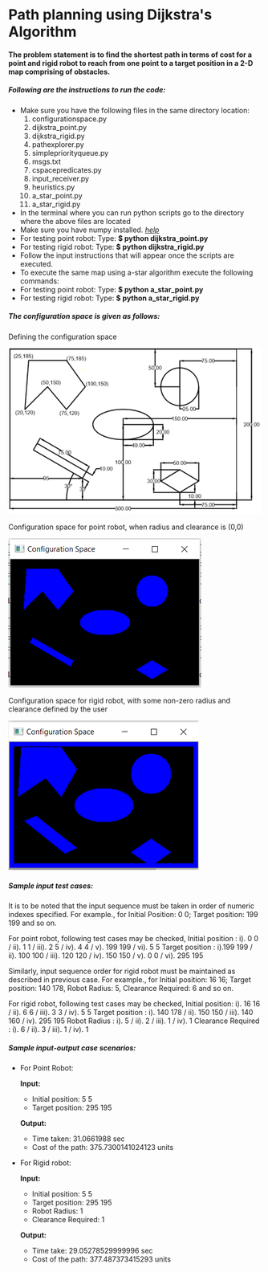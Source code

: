 # Path planning using Dijkstra's Algorithm

#### The problem statement is to find the shortest path in terms of cost for a point and rigid robot to reach from one point to a target position in a 2-D map comprising of obstacles.

##### Following are the instructions to run the code:
- Make sure you have the following files in the same directory location:
   1) configurationspace.py
   2) dijkstra_point.py
   3) dijkstra_rigid.py
   4) pathexplorer.py
   5) simplepriorityqueue.py
   6) msgs.txt
   7) cspacepredicates.py
   8) input_receiver.py
   9) heuristics.py
  10) a_star_point.py
  11) a_star_rigid.py
- In the terminal where you can run python scripts go to the directory where the above files are located
- Make sure you have numpy installed. *[help](https://docs.scipy.org/doc/numpy/user/install.html)*
- For testing point robot:  Type: **$ python dijkstra_point.py**
- For testing rigid robot:  Type: **$ python dijkstra_rigid.py**
- Follow the input instructions that will appear once the scripts are executed.
- To execute the same map using a-star algorithm execute the following commands:
- For testing point robot: Type: **$ python a_star_point.py**
- For testing rigid robot: Type: **$ python a_star_rigid.py**

##### The configuration space is given as follows:
Defining the configuration space

![alt text](./media/cspace_spec.PNG?raw=true "Configuration Space Specifications")

Configuration space for point robot, when radius and clearance is (0,0)

![alt text](./media/cspace_point.PNG?raw=true "Configuration Space for Point Robot")

Configuration space for rigid robot, with some non-zero radius and clearance defined by the user

![alt text](./media/cspace_rigid.PNG?raw=true "Configuration Space for Rigid Robot")

##### Sample input test cases:
It is to be noted that the input sequence must be taken in order of numeric indexes specified.
For example., for Initial Position: 0 0; Target position: 199 199 and so on. 

For point robot, following test cases may be checked,
Initial position : i). 0 0 / ii). 1 1 / iii). 2 5 / iv). 4 4 / v). 199 199 / vi). 5 5 
Target position : i).199 199 / ii). 100 100 / iii). 120 120 / iv). 150 150 / v). 0 0 / vi). 295 195

Similarly, input sequence order for rigid robot must be maintained as described in previous case.
For example., for Initial position: 16 16; Target position: 140 178, Robot Radius: 5, Clearance Required: 6 and so on.

For rigid robot, following test cases may be checked,
Initial position: i). 16 16 / ii). 6 6 / iii). 3 3 / iv). 5 5
Target position : i). 140 178 / ii). 150 150 / iii). 140 160 / iv). 295 195
Robot Radius : i). 5 / ii). 2 / iii). 1 / iv). 1
Clearance Required : i). 6 / ii). 3 / iii). 1 / iv). 1

##### Sample input-output case scenarios:
- For Point Robot:

  **Input:**
  - Initial position: 5 5
  - Target position: 295 195

  **Output:**
  - Time taken: 31.0661988 sec
  - Cost of the path: 375.7300141024123 units


- For Rigid robot:

  **Input:**
  - Initial position: 5 5
  - Target position: 295 195
  - Robot Radius: 1
  - Clearance Required: 1

  **Output:**
  - Time take: 29.05278529999996 sec
  - Cost of the path: 377.487373415293 units


